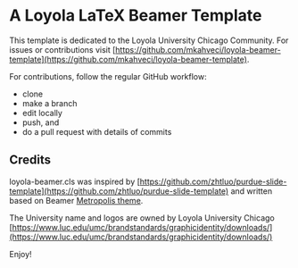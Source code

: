 # A Loyola LaTeX Beamer Template

This template is dedicated to the Loyola University Chicago Community. For issues or contributions visit [https://github.com/mkahveci/loyola-beamer-template](https://github.com/mkahveci/loyola-beamer-template).

For contributions, follow the regular GitHub workflow: 

* clone
* make a branch
* edit locally
* push, and 
* do a pull request with details of commits

## Credits

loyola-beamer.cls was inspired by [https://github.com/zhtluo/purdue-slide-template](https://github.com/zhtluo/purdue-slide-template) and written based on Beamer [Metropolis theme](https://ctan.org/pkg/beamertheme-metropolis?lang=en). 

The University name and logos are owned by Loyola University Chicago [https://www.luc.edu/umc/brandstandards/graphicidentity/downloads/](https://www.luc.edu/umc/brandstandards/graphicidentity/downloads/)

Enjoy!